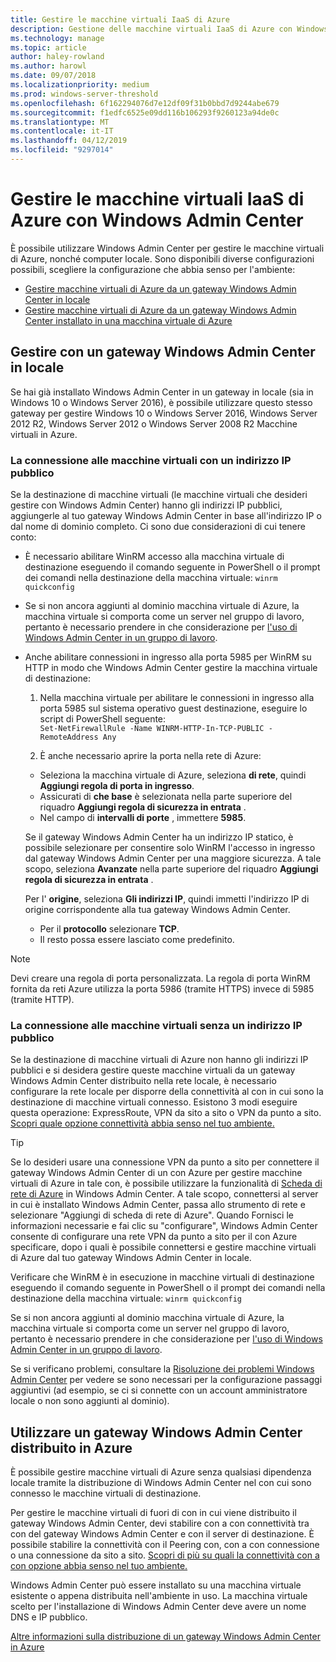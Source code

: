 ```yaml
---
title: Gestire le macchine virtuali IaaS di Azure
description: Gestione delle macchine virtuali IaaS di Azure con Windows Admin Center (Project Honolulu)
ms.technology: manage
ms.topic: article
author: haley-rowland
ms.author: harowl
ms.date: 09/07/2018
ms.localizationpriority: medium
ms.prod: windows-server-threshold
ms.openlocfilehash: 6f162294076d7e12df09f31b0bbd7d9244abe679
ms.sourcegitcommit: f1edfc6525e09dd116b106293f9260123a94de0c
ms.translationtype: MT
ms.contentlocale: it-IT
ms.lasthandoff: 04/12/2019
ms.locfileid: "9297014"
---
```

# Gestire le macchine virtuali IaaS di Azure con Windows Admin Center

È possibile utilizzare Windows Admin Center per gestire le macchine virtuali di Azure, nonché computer locale. Sono disponibili diverse configurazioni possibili, scegliere la configurazione che abbia senso per l'ambiente:
- [Gestire macchine virtuali di Azure da un gateway Windows Admin Center in locale](#manage-with-an-on-premises-windows-admin-center-gateway)
- [Gestire macchine virtuali di Azure da un gateway Windows Admin Center installato in una macchina virtuale di Azure](#use-a-windows-admin-center-gateway-deployed-in-azure)

## Gestire con un gateway Windows Admin Center in locale

Se hai già installato Windows Admin Center in un gateway in locale (sia in Windows 10 o Windows Server 2016), è possibile utilizzare questo stesso gateway per gestire Windows 10 o Windows Server 2016, Windows Server 2012 R2, Windows Server 2012 o Windows Server 2008 R2 Macchine virtuali in Azure. 

### La connessione alle macchine virtuali con un indirizzo IP pubblico

Se la destinazione di macchine virtuali (le macchine virtuali che desideri gestire con Windows Admin Center) hanno gli indirizzi IP pubblici, aggiungerle al tuo gateway Windows Admin Center in base all'indirizzo IP o dal nome di dominio completo. Ci sono due considerazioni di cui tenere conto:

- È necessario abilitare WinRM accesso alla macchina virtuale di destinazione eseguendo il comando seguente in PowerShell o il prompt dei comandi nella destinazione della macchina virtuale: `winrm quickconfig`
- Se si non ancora aggiunti al dominio macchina virtuale di Azure, la macchina virtuale si comporta come un server nel gruppo di lavoro, pertanto è necessario prendere in che considerazione per [l'uso di Windows Admin Center in un gruppo di lavoro](../support/troubleshooting.md#using-windows-admin-center-in-a-workgroup).
- Anche abilitare connessioni in ingresso alla porta 5985 per WinRM su HTTP in modo che Windows Admin Center gestire la macchina virtuale di destinazione:
   1. Nella macchina virtuale per abilitare le connessioni in ingresso alla porta 5985 sul sistema operativo guest destinazione, eseguire lo script di PowerShell seguente:   
`Set-NetFirewallRule -Name WINRM-HTTP-In-TCP-PUBLIC -RemoteAddress Any`

   2. È anche necessario aprire la porta nella rete di Azure:

    - Seleziona la macchina virtuale di Azure, seleziona **di rete**, quindi **Aggiungi regola di porta in ingresso**. 
    - Assicurati di **che base** è selezionata nella parte superiore del riquadro **Aggiungi regola di sicurezza in entrata** .
    - Nel campo di **intervalli di porte** , immettere **5985**.
    
    Se il gateway Windows Admin Center ha un indirizzo IP statico, è possibile selezionare per consentire solo WinRM l'accesso in ingresso dal gateway Windows Admin Center per una maggiore sicurezza.
    A tale scopo, seleziona **Avanzate** nella parte superiore del riquadro **Aggiungi regola di sicurezza in entrata** .

    Per l' **origine**, seleziona **Gli indirizzi IP**, quindi immetti l'indirizzo IP di origine corrispondente alla tua gateway Windows Admin Center.

    - Per il **protocollo** selezionare **TCP**.
    - Il resto possa essere lasciato come predefinito.

> [!NOTE]
> Devi creare una regola di porta personalizzata. La regola di porta WinRM fornita da reti Azure utilizza la porta 5986 (tramite HTTPS) invece di 5985 (tramite HTTP). 

### La connessione alle macchine virtuali senza un indirizzo IP pubblico

Se la destinazione di macchine virtuali di Azure non hanno gli indirizzi IP pubblici e si desidera gestire queste macchine virtuali da un gateway Windows Admin Center distribuito nella rete locale, è necessario configurare la rete locale per disporre della connettività al con in cui sono la destinazione di macchine virtuali connesso. Esistono 3 modi eseguire questa operazione: ExpressRoute, VPN da sito a sito o VPN da punto a sito. [Scopri quale opzione connettività abbia senso nel tuo ambiente.](https://docs.microsoft.com/azure/vpn-gateway/vpn-gateway-plan-design) 

>[!TIP]
>Se lo desideri usare una connessione VPN da punto a sito per connettere il gateway Windows Admin Center di un con Azure per gestire macchine virtuali di Azure in tale con, è possibile utilizzare la funzionalità di [Scheda di rete di Azure](https://aka.ms/WACNetworkAdapter) in Windows Admin Center. A tale scopo, connettersi al server in cui è installato Windows Admin Center, passa allo strumento di rete e selezionare "Aggiungi di scheda di rete di Azure". Quando Fornisci le informazioni necessarie e fai clic su "configurare", Windows Admin Center consente di configurare una rete VPN da punto a sito per il con Azure specificare, dopo i quali è possibile connettersi e gestire macchine virtuali di Azure dal tuo gateway Windows Admin Center in locale.

Verificare che WinRM è in esecuzione in macchine virtuali di destinazione eseguendo il comando seguente in PowerShell o il prompt dei comandi nella destinazione della macchina virtuale: `winrm quickconfig`

Se si non ancora aggiunti al dominio macchina virtuale di Azure, la macchina virtuale si comporta come un server nel gruppo di lavoro, pertanto è necessario prendere in che considerazione per [l'uso di Windows Admin Center in un gruppo di lavoro](../support/troubleshooting.md#using-windows-admin-center-in-a-workgroup).

Se si verificano problemi, consultare la [Risoluzione dei problemi Windows Admin Center](../support/troubleshooting.md) per vedere se sono necessari per la configurazione passaggi aggiuntivi (ad esempio, se ci si connette con un account amministratore locale o non sono aggiunti al dominio).

## Utilizzare un gateway Windows Admin Center distribuito in Azure

È possibile gestire macchine virtuali di Azure senza qualsiasi dipendenza locale tramite la distribuzione di Windows Admin Center nel con cui sono connesso le macchine virtuali di destinazione. 

Per gestire le macchine virtuali di fuori di con in cui viene distribuito il gateway Windows Admin Center, devi stabilire con a con connettività tra con del gateway Windows Admin Center e con il server di destinazione. È possibile stabilire la connettività con il Peering con, con a con connessione o una connessione da sito a sito. [Scopri di più su quali la connettività con a con opzione abbia senso nel tuo ambiente.](https://docs.microsoft.com/azure/vpn-gateway/vpn-gateway-howto-vnet-vnet-resource-manager-portal)

Windows Admin Center può essere installato su una macchina virtuale esistente o appena distribuita nell'ambiente in uso. La macchina virtuale scelto per l'installazione di Windows Admin Center deve avere un nome DNS e IP pubblico.

[Altre informazioni sulla distribuzione di un gateway Windows Admin Center in Azure](deploy-wac-in-azure.md)